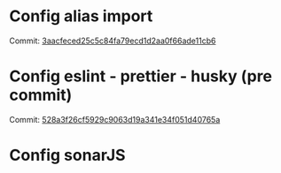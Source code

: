 # Config alias import
Commit: [3aacfeced25c5c84fa79ecd1d2aa0f66ade11cb6](https://github.com/thanhtai-personal/react-principle-level/commit/3aacfeced25c5c84fa79ecd1d2aa0f66ade11cb6)

# Config eslint - prettier - husky (pre commit)
Commit: [528a3f26cf5929c9063d19a341e34f051d40765a](https://github.com/thanhtai-personal/react-principle-level/commit/528a3f26cf5929c9063d19a341e34f051d40765a)

# Config sonarJS
